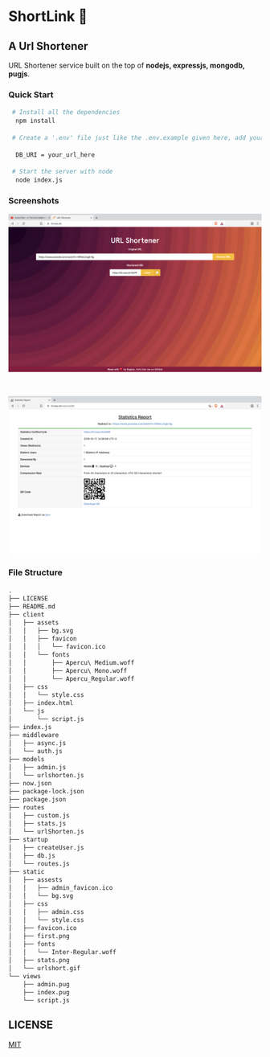 # ShortLink 🔗

## A Url Shortener

URL Shortener service built on the top of **nodejs, expressjs, mongodb, pugjs**.

### Quick Start

```bash
 # Install all the dependencies
  npm install

 # Create a '.env' file just like the .env.example given here, add your mongodb connection string.

  DB_URI = your_url_here

 # Start the server with node
  node index.js
```

### Screenshots

![url shortener home](./static/first.png)

<br>

![url shortener home](./static/stats.png)

### File Structure

```
.
├── LICENSE
├── README.md
├── client
│   ├── assets
│   │   ├── bg.svg
│   │   ├── favicon
│   │   │   └── favicon.ico
│   │   └── fonts
│   │       ├── Apercu\ Medium.woff
│   │       ├── Apercu\ Mono.woff
│   │       └── Apercu_Regular.woff
│   ├── css
│   │   └── style.css
│   ├── index.html
│   └── js
│       └── script.js
├── index.js
├── middleware
│   ├── async.js
│   └── auth.js
├── models
│   ├── admin.js
│   └── urlshorten.js
├── now.json
├── package-lock.json
├── package.json
├── routes
│   ├── custom.js
│   ├── stats.js
│   └── urlShorten.js
├── startup
│   ├── createUser.js
│   ├── db.js
│   └── routes.js
├── static
│   ├── assests
│   │   ├── admin_favicon.ico
│   │   └── bg.svg
│   ├── css
│   │   ├── admin.css
│   │   └── style.css
│   ├── favicon.ico
│   ├── first.png
│   ├── fonts
│   │   └── Inter-Regular.woff
│   ├── stats.png
│   └── urlshort.gif
└── views
    ├── admin.pug
    ├── index.pug
    └── script.js
```

## LICENSE

[MIT](https://github.com/raghav4/ShortLink/blob/master/LICENSE)
